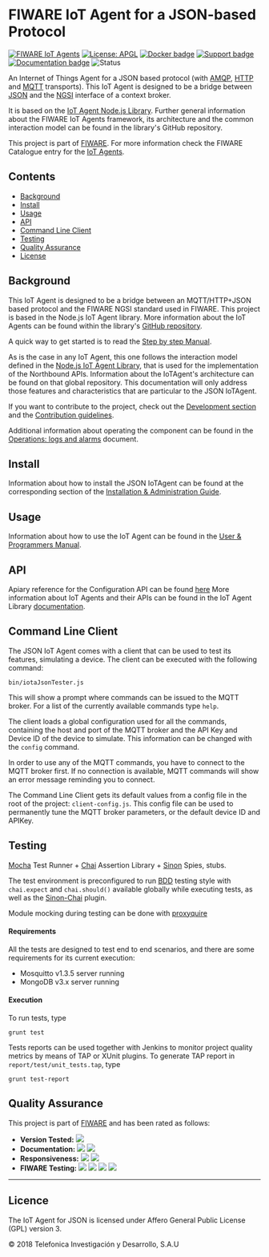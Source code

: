 # FIWARE IoT Agent for a JSON-based Protocol

[![FIWARE IoT Agents](https://nexus.lab.fiware.org/static/badges/chapters/iot-agents.svg)](https://www.fiware.org/developers/catalogue/)
[![License: APGL](https://img.shields.io/github/license/telefonicaid/iotagent-json.svg)](https://opensource.org/licenses/AGPL-3.0)
[![Docker badge](https://img.shields.io/docker/pulls/fiware/iotagent-json.svg)](https://hub.docker.com/r/fiware/iotagent-json/)
[![Support badge](https://nexus.lab.fiware.org/repository/raw/public/badges/stackoverflow/iot-agents.svg)](https://stackoverflow.com/questions/tagged/fiware+iot)
<br/>
[![Documentation badge](https://img.shields.io/readthedocs/fiware-iotagent-json.svg)](http://fiware-iotagent-json.readthedocs.org/en/latest/?badge=latest)
![Status](https://nexus.lab.fiware.org/static/badges/statuses/iot-json.svg)

An Internet of Things Agent for a JSON based protocol (with
[AMQP](https://www.amqp.org/), [HTTP](https://www.w3.org/Protocols/) and
[MQTT](https://mqtt.org/) transports). This IoT Agent is designed to be a bridge
between [JSON](https://json.org/) and the
[NGSI](https://swagger.lab.fiware.org/?url=https://raw.githubusercontent.com/Fiware/specifications/master/OpenAPI/ngsiv2/ngsiv2-openapi.json)
interface of a context broker.

It is based on the
[IoT Agent Node.js Library](https://github.com/telefonicaid/iotagent-node-lib).
Further general information about the FIWARE IoT Agents framework, its
architecture and the common interaction model can be found in the library's
GitHub repository.

This project is part of [FIWARE](https://www.fiware.org/). For more information
check the FIWARE Catalogue entry for the
[IoT Agents](https://github.com/Fiware/catalogue/tree/master/iot-agents).

## Contents

-   [Background](#background)
-   [Install](#build--install)
-   [Usage](#usage)
-   [API](#api)
-   [Command Line Client](#command-line-client)
-   [Testing](#testing)
-   [Quality Assurance](#quality-assurance)
-   [License](#license)

## Background

This IoT Agent is designed to be a bridge between an MQTT/HTTP+JSON based
protocol and the FIWARE NGSI standard used in FIWARE. This project is based in
the Node.js IoT Agent library. More information about the IoT Agents can be
found within the library's
[GitHub repository](https://github.com/telefonicaid/iotagent-node-lib).

A quick way to get started is to read the
[Step by step Manual](./docs/stepbystep.md).

As is the case in any IoT Agent, this one follows the interaction model defined
in the
[Node.js IoT Agent Library](https://github.com/telefonicaid/iotagent-node-lib),
that is used for the implementation of the Northbound APIs. Information about
the IoTAgent's architecture can be found on that global repository. This
documentation will only address those features and characteristics that are
particular to the JSON IoTAgent.

If you want to contribute to the project, check out the
[Development section](#development) and the
[Contribution guidelines](./docs/contribution.md).

Additional information about operating the component can be found in the
[Operations: logs and alarms](docs/operations.md) document.

## Install

Information about how to install the JSON IoTAgent can be found at the
corresponding section of the
[Installation & Administration Guide](https://fiware-iotagent-json.readthedocs.io/en/latest/installationguide).

## Usage

Information about how to use the IoT Agent can be found in the
[User & Programmers Manual](https://fiware-iotagent-json.readthedocs.io/en/latest/stepbystep).

## API

Apiary reference for the Configuration API can be found
[here](http://docs.telefonicaiotiotagents.apiary.io/#reference/configuration-api)
More information about IoT Agents and their APIs can be found in the IoT Agent
Library [documentation](https://iotagent-node-lib.rtfd.io/).

## Command Line Client

The JSON IoT Agent comes with a client that can be used to test its features,
simulating a device. The client can be executed with the following command:

```console
bin/iotaJsonTester.js
```

This will show a prompt where commands can be issued to the MQTT broker. For a
list of the currently available commands type `help`.

The client loads a global configuration used for all the commands, containing
the host and port of the MQTT broker and the API Key and Device ID of the device
to simulate. This information can be changed with the `config` command.

In order to use any of the MQTT commands, you have to connect to the MQTT broker
first. If no connection is available, MQTT commands will show an error message
reminding you to connect.

The Command Line Client gets its default values from a config file in the root
of the project: `client-config.js`. This config file can be used to permanently
tune the MQTT broker parameters, or the default device ID and APIKey.

## Testing

[Mocha](http://mochajs.org/) Test Runner + [Chai](http://chaijs.com/) Assertion
Library + [Sinon](http://sinonjs.org/) Spies, stubs.

The test environment is preconfigured to run [BDD](http://chaijs.com/api/bdd/)
testing style with `chai.expect` and `chai.should()` available globally while
executing tests, as well as the
[Sinon-Chai](http://chaijs.com/plugins/sinon-chai) plugin.

Module mocking during testing can be done with
[proxyquire](https://github.com/thlorenz/proxyquire)

#### Requirements

All the tests are designed to test end to end scenarios, and there are some
requirements for its current execution:

-   Mosquitto v1.3.5 server running
-   MongoDB v3.x server running

#### Execution

To run tests, type

```console
grunt test
```

Tests reports can be used together with Jenkins to monitor project quality
metrics by means of TAP or XUnit plugins. To generate TAP report in
`report/test/unit_tests.tap`, type

```console
grunt test-report
```

## Quality Assurance

This project is part of [FIWARE](https://fiware.org/) and has been rated as
follows:

-   **Version Tested:**
    ![ ](https://img.shields.io/badge/dynamic/json.svg?label=Version&url=https://fiware.github.io/catalogue/json/iotagent_json.json&query=$.version&colorB=blue)
-   **Documentation:**
    ![ ](https://img.shields.io/badge/dynamic/json.svg?label=Completeness&url=https://fiware.github.io/catalogue/json/iotagent_json.json&query=$.docCompleteness&colorB=blue)
    ![ ](https://img.shields.io/badge/dynamic/json.svg?label=Usability&url=https://fiware.github.io/catalogue/json/iotagent_json.json&query=$.docSoundness&colorB=blue)
-   **Responsiveness:**
    ![ ](https://img.shields.io/badge/dynamic/json.svg?label=Time%20to%20Respond&url=https://fiware.github.io/catalogue/json/iotagent_json.json&query=$.timeToCharge&colorB=blue)
    ![ ](https://img.shields.io/badge/dynamic/json.svg?label=Time%20to%20Fix&url=https://fiware.github.io/catalogue/json/iotagent_json.json&query=$.timeToFix&colorB=blue)
-   **FIWARE Testing:**
    ![ ](https://img.shields.io/badge/dynamic/json.svg?label=Tests%20Passed&url=https://fiware.github.io/catalogue/json/iotagent_json.json&query=$.failureRate&colorB=blue)
    ![ ](https://img.shields.io/badge/dynamic/json.svg?label=Scalability&url=https://fiware.github.io/catalogue/json/iotagent_json.json&query=$.scalability&colorB=blue)
    ![ ](https://img.shields.io/badge/dynamic/json.svg?label=Performance&url=https://fiware.github.io/catalogue/json/iotagent_json.json&query=$.performance&colorB=blue)
    ![ ](https://img.shields.io/badge/dynamic/json.svg?label=Stability&url=https://fiware.github.io/catalogue/json/iotagent_json.json&query=$.stability&colorB=blue)

---

## Licence

The IoT Agent for JSON is licensed under Affero General Public License (GPL)
version 3.

© 2018 Telefonica Investigación y Desarrollo, S.A.U
